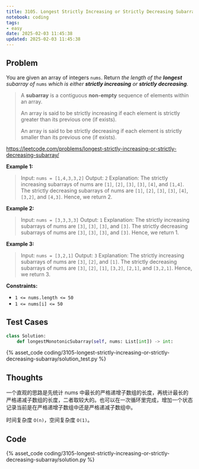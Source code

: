 ```yaml
---
title: 3105. Longest Strictly Increasing or Strictly Decreasing Subarray
notebook: coding
tags:
- easy
date: 2025-02-03 11:45:38
updated: 2025-02-03 11:45:38
---
```

## Problem

You are given an array of integers `nums`. Return _the length of the **longest** subarray of_ `nums` _which is either **strictly increasing** or **strictly decreasing**_.

> A **subarray** is a contiguous **non-empty** sequence of elements within an array.
>
> An array is said to be strictly increasing if each element is strictly greater than its previous one (if exists).
>
> An array is said to be strictly decreasing if each element is strictly smaller than its previous one (if exists).

<https://leetcode.com/problems/longest-strictly-increasing-or-strictly-decreasing-subarray/>

**Example 1:**

> Input: `nums = [1,4,3,3,2]`
> Output: `2`
> Explanation:
> The strictly increasing subarrays of nums are `[1]`, `[2]`, `[3]`, `[3]`, `[4]`, and `[1,4]`.
> The strictly decreasing subarrays of nums are `[1]`, `[2]`, `[3]`, `[3]`, `[4]`, `[3,2]`, and `[4,3]`.
> Hence, we return 2.

**Example 2:**

> Input: `nums = [3,3,3,3]`
> Output: `1`
> Explanation:
> The strictly increasing subarrays of nums are `[3]`, `[3]`, `[3]`, and `[3]`.
> The strictly decreasing subarrays of nums are `[3]`, `[3]`, `[3]`, and `[3]`.
> Hence, we return 1.

**Example 3:**

> Input: `nums = [3,2,1]`
> Output: `3`
> Explanation:
> The strictly increasing subarrays of nums are `[3]`, `[2]`, and `[1]`.
> The strictly decreasing subarrays of nums are `[3]`, `[2]`, `[1]`, `[3,2]`, `[2,1]`, and `[3,2,1]`.
> Hence, we return 3.

**Constraints:**

- `1 <= nums.length <= 50`
- `1 <= nums[i] <= 50`

## Test Cases

``` python
class Solution:
    def longestMonotonicSubarray(self, nums: List[int]) -> int:
```

{% asset_code coding/3105-longest-strictly-increasing-or-strictly-decreasing-subarray/solution_test.py %}

## Thoughts

一个直观的思路是先统计 nums 中最长的严格递增子数组的长度，再统计最长的严格递减子数组的长度，二者取较大的。也可以在一次循环里完成，增加一个状态记录当前是在严格递增子数组中还是严格递减子数组中。

时间复杂度 `O(n)`，空间复杂度 `O(1)`。

## Code

{% asset_code coding/3105-longest-strictly-increasing-or-strictly-decreasing-subarray/solution.py %}
